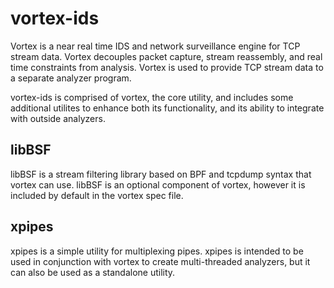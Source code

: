 # vortex-ids
Vortex is a near real time IDS and network surveillance engine for TCP stream data. Vortex decouples packet capture, stream reassembly, and real time constraints from analysis. Vortex is used to provide TCP stream data to a separate analyzer program.

vortex-ids is comprised of vortex, the core utility, and includes some additional utilites to enhance both its functionality, and its ability to integrate with outside analyzers.

## libBSF
libBSF is a stream filtering library based on BPF and tcpdump syntax that vortex can use. 
libBSF is an optional component of vortex, however it is included by default in the vortex spec file.

## xpipes
xpipes is a simple utility for multiplexing pipes. 
xpipes is intended to be used in conjunction with vortex to create multi-threaded analyzers, but it can also be used as a standalone utility.
